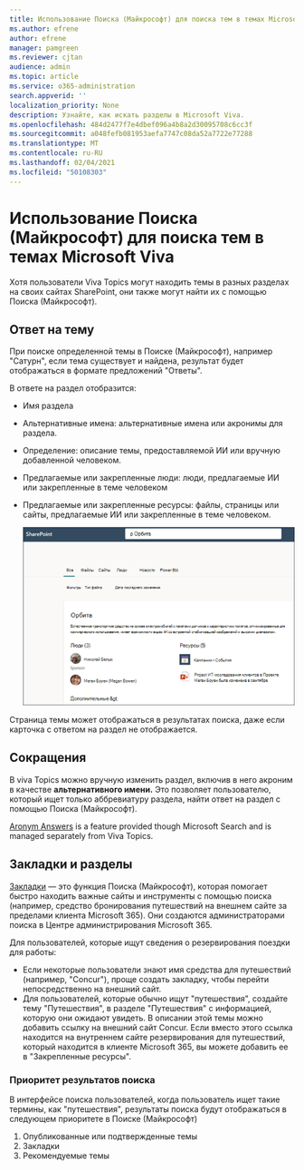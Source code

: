 ```yaml
---
title: Использование Поиска (Майкрософт) для поиска тем в темах Microsoft Viva
ms.author: efrene
author: efrene
manager: pamgreen
ms.reviewer: cjtan
audience: admin
ms.topic: article
ms.service: o365-administration
search.appverid: ''
localization_priority: None
description: Узнайте, как искать разделы в Microsoft Viva.
ms.openlocfilehash: 484d2477f7e4dbef096a4b8a2d30095708c6cc3f
ms.sourcegitcommit: a048fefb081953aefa7747c08da52a7722e77288
ms.translationtype: MT
ms.contentlocale: ru-RU
ms.lasthandoff: 02/04/2021
ms.locfileid: "50108303"
---
```

# <a name="use-microsoft-search-to-find-topics-in-microsoft-viva-topics"></a>Использование Поиска (Майкрософт) для поиска тем в темах Microsoft Viva

Хотя пользователи Viva Topics могут находить темы в разных разделах на своих сайтах SharePoint, они также могут найти их с помощью Поиска (Майкрософт). 

## <a name="topic-answer"></a>Ответ на тему

При поиске определенной темы в Поиске (Майкрософт), например "Сатурн", если тема существует и найдена, результат будет отображаться в формате предложений "Ответы".

В ответе на раздел отобразится:
- Имя раздела
- Альтернативные имена: альтернативные имена или акронимы для раздела.
- Определение: описание темы, предоставляемой ИИ или вручную добавленной человеком.
- Предлагаемые или закрепленные люди: люди, предлагаемые ИИ или закрепленные в теме человеком
- Предлагаемые или закрепленные ресурсы: файлы, страницы или сайты, предлагаемые ИИ или закрепленные в теме человеком. 

   ![Тема в поиске](../media/knowledge-management/search-topic-answer.png) 

Страница темы может отображаться в результатах поиска, даже если карточка с ответом на раздел не отображается.


## <a name="acronyms"></a>Сокращения

В viva Topics можно вручную изменить раздел, включив в него акроним в качестве <b>альтернативного имени.</b> Это позволяет пользователю, который ищет только аббревиатуру раздела, найти ответ на раздел с помощью Поиска (Майкрософт).

[Aronym Answers](https://docs.microsoft.com/microsoftsearch/manage-acronyms) is a feature provided though Microsoft Search and is managed separately from Viva Topics.

## <a name="bookmarks-and-topics"></a>Закладки и разделы

[Закладки](https://docs.microsoft.com/microsoftsearch/manage-bookmarks) — это функция Поиска (Майкрософт), которая помогает быстро находить важные сайты и инструменты с помощью поиска (например, средство бронирования путешествий на внешнем сайте за пределами клиента Microsoft 365). Они создаются администраторами поиска в Центре администрирования Microsoft 365. 

Для пользователей, которые ищут сведения о резервирования поездки для работы:

- Если некоторые пользователи знают имя средства для путешествий (например, "Concur"), проще создать закладку, чтобы перейти непосредственно на внешний сайт.
- Для пользователей, которые обычно ищут "путешествия", создайте тему "Путешествия", в разделе "Путешествия" с информацией, которую они ожидают увидеть. В описании этой темы можно добавить ссылку на внешний сайт Concur. Если вместо этого ссылка находится на внутреннем сайте резервирования для путешествий, который находится в клиенте Microsoft 365, вы можете добавить ее в "Закрепленные ресурсы".
 
### <a name="search-results-priority"></a>Приоритет результатов поиска 
 
В интерфейсе поиска пользователей, когда пользователь ищет такие термины, как "путешествия", результаты поиска будут отображаться в следующем приоритете в Поиске (Майкрософт)
1. Опубликованные или подтвержденные темы 
2. Закладки
3. Рекомендуемые темы 



